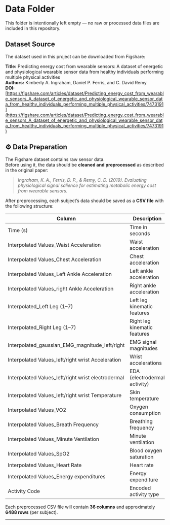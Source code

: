 # Data Folder

This folder is intentionally left empty — no raw or processed data files are included in this repository.

## Dataset Source

The dataset used in this project can be downloaded from Figshare:

**Title:** Predicting energy cost from wearable sensors: A dataset of energetic and physiological wearable sensor data from healthy individuals performing multiple physical activities  
**Authors:** Kimberly A. Ingraham, Daniel P. Ferris, and C. David Remy  
**DOI:** [https://figshare.com/articles/dataset/Predicting_energy_cost_from_wearable_sensors_A_dataset_of_energetic_and_physiological_wearable_sensor_data_from_healthy_individuals_performing_multiple_physical_activities/7473191](https://figshare.com/articles/dataset/Predicting_energy_cost_from_wearable_sensors_A_dataset_of_energetic_and_physiological_wearable_sensor_data_from_healthy_individuals_performing_multiple_physical_activities/7473191)

## ⚙️ Data Preparation

The Figshare dataset contains raw sensor data.  
Before using it, the data should be **cleaned and preprocessed** as described in the original paper:

> *Ingraham, K. A., Ferris, D. P., & Remy, C. D. (2019). Evaluating physiological signal salience for estimating metabolic energy cost from wearable sensors.*

After preprocessing, each subject’s data should be saved as a **CSV file** with the following structure:

| Column | Description | Type |
|--------|--------------|------|
| Time (s) | Time in seconds | float |
| Interpolated Values_Waist Acceleration | Waist acceleration | float |
| Interpolated Values_Chest Acceleration | Chest acceleration | float |
| Interpolated Values_Left Ankle Acceleration | Left ankle acceleration | float |
| Interpolated Values_right Ankle Acceleration | Right ankle acceleration | float |
| Interpolated_Left Leg (1–7) | Left leg kinematic features | float |
| Interpolated_Right Leg (1–7) | Right leg kinematic features | float |
| Interpolated_gaussian_EMG_magnitude_left/right | EMG signal magnitudes | float |
| Interpolated Values_left/right wrist Acceleration | Wrist accelerations | float |
| Interpolated Values_left/right wrist electrodermal | EDA (electrodermal activity) | float |
| Interpolated Values_left/right wrist Temperature | Skin temperature | float |
| Interpolated Values_VO2 | Oxygen consumption | float |
| Interpolated Values_Breath Frequency | Breathing frequency | float |
| Interpolated Values_Minute Ventilation | Minute ventilation | float |
| Interpolated Values_SpO2 | Blood oxygen saturation | float |
| Interpolated Values_Heart Rate | Heart rate | float |
| Interpolated Values_Energy expenditures | Energy expenditure | float |
| Activity Code | Encoded activity type | int |

Each preprocessed CSV file will contain **36 columns** and approximately **6488 rows** (per subject).

---

